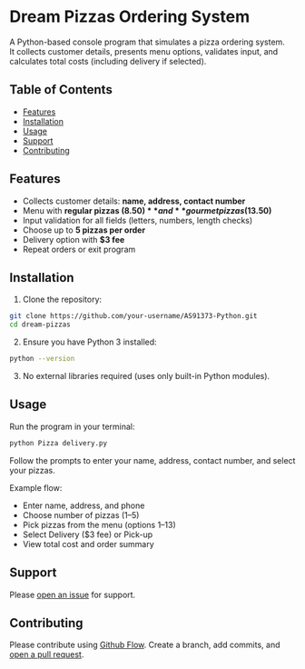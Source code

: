 # Dream Pizzas Ordering System

A Python-based console program that simulates a pizza ordering system.  
It collects customer details, presents menu options, validates input, and calculates total costs (including delivery if selected).  

## Table of Contents

- [Features](#features)  
- [Installation](#installation)  
- [Usage](#usage)  
- [Support](#support)  
- [Contributing](#contributing)  

## Features

- Collects customer details: **name, address, contact number**  
- Menu with **regular pizzas ($8.50)** and **gourmet pizzas ($13.50)**  
- Input validation for all fields (letters, numbers, length checks)  
- Choose up to **5 pizzas per order**  
- Delivery option with **$3 fee**  
- Repeat orders or exit program  

## Installation

1. Clone the repository:  

```sh
git clone https://github.com/your-username/AS91373-Python.git
cd dream-pizzas
```

2. Ensure you have Python 3 installed:

```sh
python --version
```

3. No external libraries required (uses only built-in Python modules).

## Usage

Run the program in your terminal:
```sh
python Pizza delivery.py
```

Follow the prompts to enter your name, address, contact number, and select your pizzas.

Example flow:
- Enter name, address, and phone
- Choose number of pizzas (1–5)
- Pick pizzas from the menu (options 1–13)
- Select Delivery ($3 fee) or Pick-up
- View total cost and order summary

## Support

Please [open an issue](https://github.com/kvc-archive/AS91373-Python/issues/new) for support.

## Contributing

Please contribute using [Github Flow](https://guides.github.com/introduction/flow/). Create a branch, add commits, and [open a pull request](https://github.com/kvc-archive/AS91373-Python/compare/).

